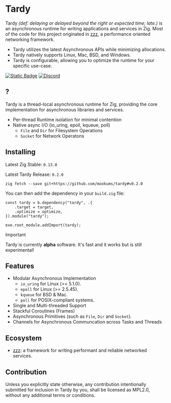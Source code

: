 
# Tardy

Tardy *(def: delaying or delayed beyond the right or expected time; late.)* is an asynchronous runtime for writing applications and services in Zig.
Most of the code for this project originated in [zzz](https://github.com/mookums/zzz), a performance oriented networking framework.

- Tardy utilizes the latest Asynchronous APIs while minimizing allocations.
- Tardy natively supports Linux, Mac, BSD, and Windows.
- Tardy is configurable, allowing you to optimize the runtime for your specific use-case.

[![Static Badge](https://img.shields.io/badge/license-MPL2-blue)](https://www.mozilla.org/en-US/MPL/2.0/) [![Discord](https://img.shields.io/discord/1294761432922980392?logo=discord)](https://discord.gg/FP9Xb7WGPK)

## ?
Tardy is a thread-local asynchronous runtime for Zig, providing the core implementation for asynchronous libraries and services.
- Per-thread Runtime isolation for minimal contention
- Native async I/O (io_uring, epoll, kqueue, poll)
    - `File` and `Dir` for Filesystem Operations
    - `Socket` for Network Operatons

## Installing
Latest Zig Stable: `0.13.0`

Latest Tardy Release: `0.2.0`
```
zig fetch --save git+https://github.com/mookums/tardy#v0.2.0
```

You can then add the dependency in your `build.zig` file:
```zig
const tardy = b.dependency("tardy", .{
    .target = target,
    .optimize = optimize,
}).module("tardy");

exe.root_module.addImport(tardy);
```

> [!IMPORTANT]
> Tardy is currently **alpha** software. It's fast and it works but is still experimental!

## Features
- Modular Asynchronous Implementation
    - `io_uring` for Linux (>= 5.1.0).
    - `epoll` for Linux (>= 2.5.45).
    - `kqueue` for BSD & Mac.
    - `poll` for POSIX-compliant systems.
- Single and Multi-threaded Support
- Stackful Coroutines (Frames)
- Asynchronous Primitives (such as `File`, `Dir` and `Socket`).
- Channels for Asynchronous Communcation across Tasks and Threads

## Ecosystem
- [zzz](https://github.com/mookums/zzz): a framework for writing performant and reliable networked services.

## Contribution
Unless you explicitly state otherwise, any contribution intentionally submitted for inclusion in Tardy by you, shall be licensed as MPL2.0, without any additional terms or conditions.

